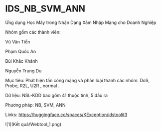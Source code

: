 # IDS_NB_SVM_ANN
Ứng dụng Học Máy trong Nhận Dạng Xâm Nhập Mạng cho Doanh Nghiệp

Nhóm gồm các thành viên:

  Vũ Văn Tiến
  
  Phạm Quốc An
  
  Bùi Khắc Khánh
  
  Nguyễn Trung Du

Mục tiêu: Phát hiện tấn công mạng và phân loại thành các nhóm: DoS, Probe, R2L, U2R , normal .

Dữ liệu: NSL-KDD bao gồm 41 thuộc tính, 5 đầu ra

Phương pháp: NB, SVM, ANN

Links: https://huggingface.co/spaces/KException/idstoolit3

![1](Kết quả/Webtool_1.png)